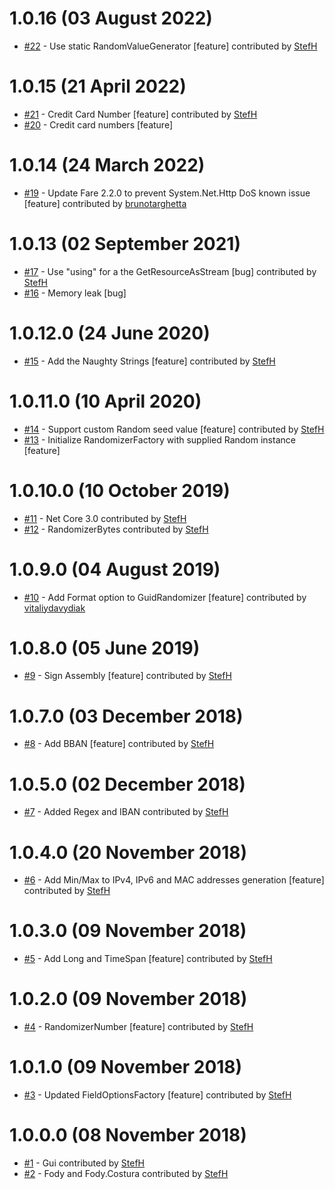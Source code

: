 # 1.0.16 (03 August 2022)
- [#22](https://github.com/StefH/RandomDataGenerator/pull/22) - Use static RandomValueGenerator [feature] contributed by [StefH](https://github.com/StefH)

# 1.0.15 (21 April 2022)
- [#21](https://github.com/StefH/RandomDataGenerator/pull/21) - Credit Card Number [feature] contributed by [StefH](https://github.com/StefH)
- [#20](https://github.com/StefH/RandomDataGenerator/issues/20) - Credit card numbers [feature]

# 1.0.14 (24 March 2022)
- [#19](https://github.com/StefH/RandomDataGenerator/pull/19) - Update Fare 2.2.0 to prevent System.Net.Http DoS known issue [feature] contributed by [brunotarghetta](https://github.com/brunotarghetta)

# 1.0.13 (02 September 2021)
- [#17](https://github.com/StefH/RandomDataGenerator/pull/17) - Use &quot;using&quot; for a the GetResourceAsStream [bug] contributed by [StefH](https://github.com/StefH)
- [#16](https://github.com/StefH/RandomDataGenerator/issues/16) - Memory leak [bug]

# 1.0.12.0 (24 June 2020)
- [#15](https://github.com/StefH/RandomDataGenerator/pull/15) - Add the Naughty Strings [feature] contributed by [StefH](https://github.com/StefH)

# 1.0.11.0 (10 April 2020)
- [#14](https://github.com/StefH/RandomDataGenerator/pull/14) - Support custom Random seed value [feature] contributed by [StefH](https://github.com/StefH)
- [#13](https://github.com/StefH/RandomDataGenerator/issues/13) - Initialize RandomizerFactory with supplied Random instance [feature]

# 1.0.10.0 (10 October 2019)
- [#11](https://github.com/StefH/RandomDataGenerator/pull/11) - Net Core 3.0 contributed by [StefH](https://github.com/StefH)
- [#12](https://github.com/StefH/RandomDataGenerator/pull/12) - RandomizerBytes contributed by [StefH](https://github.com/StefH)

# 1.0.9.0 (04 August 2019)
- [#10](https://github.com/StefH/RandomDataGenerator/pull/10) - Add Format option to GuidRandomizer [feature] contributed by [vitaliydavydiak](https://github.com/vitaliydavydiak)

# 1.0.8.0 (05 June 2019)
- [#9](https://github.com/StefH/RandomDataGenerator/pull/9) - Sign Assembly [feature] contributed by [StefH](https://github.com/StefH)

# 1.0.7.0 (03 December 2018)
- [#8](https://github.com/StefH/RandomDataGenerator/pull/8) - Add BBAN [feature] contributed by [StefH](https://github.com/StefH)

# 1.0.5.0 (02 December 2018)
- [#7](https://github.com/StefH/RandomDataGenerator/pull/7) - Added Regex and IBAN contributed by [StefH](https://github.com/StefH)

# 1.0.4.0 (20 November 2018)
- [#6](https://github.com/StefH/RandomDataGenerator/pull/6) - Add Min/Max to IPv4, IPv6 and MAC addresses generation [feature] contributed by [StefH](https://github.com/StefH)

# 1.0.3.0 (09 November 2018)
- [#5](https://github.com/StefH/RandomDataGenerator/pull/5) - Add Long and TimeSpan [feature] contributed by [StefH](https://github.com/StefH)

# 1.0.2.0 (09 November 2018)
- [#4](https://github.com/StefH/RandomDataGenerator/pull/4) - RandomizerNumber [feature] contributed by [StefH](https://github.com/StefH)

# 1.0.1.0 (09 November 2018)
- [#3](https://github.com/StefH/RandomDataGenerator/pull/3) - Updated FieldOptionsFactory [feature] contributed by [StefH](https://github.com/StefH)

# 1.0.0.0 (08 November 2018)
- [#1](https://github.com/StefH/RandomDataGenerator/pull/1) - Gui contributed by [StefH](https://github.com/StefH)
- [#2](https://github.com/StefH/RandomDataGenerator/pull/2) - Fody and Fody.Costura contributed by [StefH](https://github.com/StefH)

